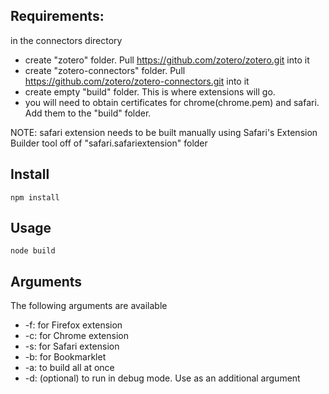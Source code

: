 ## Requirements:
in the connectors directory

*	create "zotero" folder. Pull https://github.com/zotero/zotero.git into it
*	create "zotero-connectors" folder. Pull https://github.com/zotero/zotero-connectors.git into it
*	create empty "build" folder. This is where extensions will go.
*	you will need to obtain certificates for chrome(chrome.pem) and safari. Add them to the "build"	folder.

NOTE: safari extension needs to be built manually using Safari's Extension Builder tool off of "safari.safariextension"
 folder 
	
## Install

`
npm install
`

## Usage

`
node build
`

## Arguments
  The following arguments are available
  
* -f: for Firefox extension
* -c: for Chrome extension
* -s: for Safari extension
* -b: for Bookmarklet
* -a: to build all at once
* -d: (optional) to run in debug mode. Use as an additional argument

